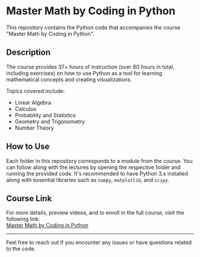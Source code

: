 # Master Math by Coding in Python

This repository contains the Python code that accompanies the course "Master Math by Coding in Python".

## Description

The course provides 37+ hours of instruction (over 60 hours in total, including exercises) on how to use Python as a tool for learning mathematical concepts and creating visualizations.

Topics covered include:

- Linear Algebra
- Calculus
- Probability and Statistics
- Geometry and Trigonometry
- Number Theory

## How to Use

Each folder in this repository corresponds to a module from the course. You can follow along with the lectures by opening the respective folder and running the provided code. It's recommended to have Python 3.x installed along with essential libraries such as `numpy`, `matplotlib`, and `scipy`.

## Course Link

For more details, preview videos, and to enroll in the full course, visit the following link:  
[Master Math by Coding in Python](https://www.udemy.com/course/math-with-python/?couponCode=202311)

---

Feel free to reach out if you encounter any issues or have questions related to the code.
